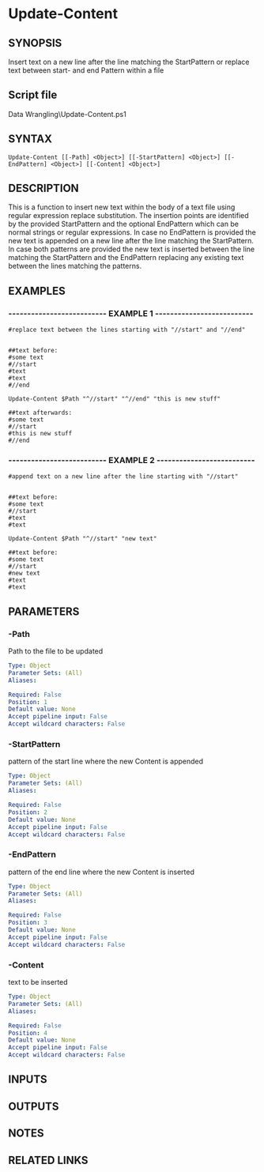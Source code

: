 # Update-Content

## SYNOPSIS
Insert text on a new line after the line matching the StartPattern or replace text between start- and end Pattern within a file

## Script file
Data Wrangling\Update-Content.ps1

## SYNTAX

```
Update-Content [[-Path] <Object>] [[-StartPattern] <Object>] [[-EndPattern] <Object>] [[-Content] <Object>]
```

## DESCRIPTION
This is a function to insert new text within the body of a text file using regular expression replace substitution. 
The insertion points are identified by the provided StartPattern and the optional EndPattern which can be normal strings or regular expressions.
In case no EndPattern is provided the new text is appended on a new line after the line matching the StartPattern. 
In case both patterns are provided the new text is inserted between the line matching the StartPattern and the EndPattern 
replacing any existing text between the lines matching the patterns.

## EXAMPLES

### -------------------------- EXAMPLE 1 --------------------------
```
#replace text between the lines starting with "//start" and "//end"


##text before:
#some text
#//start
#text
#text
#//end

Update-Content $Path "^//start" "^//end" "this is new stuff"

##text afterwards:
#some text
#//start
#this is new stuff
#//end
```
### -------------------------- EXAMPLE 2 --------------------------
```
#append text on a new line after the line starting with "//start"


##text before:
#some text
#//start
#text
#text

Update-Content $Path "^//start" "new text"

##text before:
#some text
#//start
#new text
#text
#text
```
## PARAMETERS

### -Path
Path to the file to be updated

```yaml
Type: Object
Parameter Sets: (All)
Aliases: 

Required: False
Position: 1
Default value: None
Accept pipeline input: False
Accept wildcard characters: False
```

### -StartPattern
pattern of the start line where the new Content is appended

```yaml
Type: Object
Parameter Sets: (All)
Aliases: 

Required: False
Position: 2
Default value: None
Accept pipeline input: False
Accept wildcard characters: False
```

### -EndPattern
pattern of the end line where the new Content is inserted

```yaml
Type: Object
Parameter Sets: (All)
Aliases: 

Required: False
Position: 3
Default value: None
Accept pipeline input: False
Accept wildcard characters: False
```

### -Content
text to be inserted

```yaml
Type: Object
Parameter Sets: (All)
Aliases: 

Required: False
Position: 4
Default value: None
Accept pipeline input: False
Accept wildcard characters: False
```

## INPUTS

## OUTPUTS

## NOTES

## RELATED LINKS





